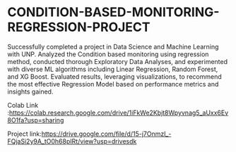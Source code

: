 # CONDITION-BASED-MONITORING-REGRESSION-PROJECT

Successfully completed a project in Data Science and Machine Learning with UNP. Analyzed the Condition based monitoring using regression method, conducted thorough Exploratory Data Analyses, and experimented with diverse ML algorithms including Linear Regression, Random Forest, and XG Boost. Evaluated results, leveraging visualizations, to recommend the most effective Regression Model based on performance metrics and insights gained.

Colab Link :https://colab.research.google.com/drive/1iFkWe2Kbjt8Wpyvnag5_aUxx6Ev8O1fa?usp=sharing

Project link:https://drive.google.com/file/d/15-j7Onmzl_-FQjaSi2y9A_tO0h68pIRt/view?usp=drivesdk
